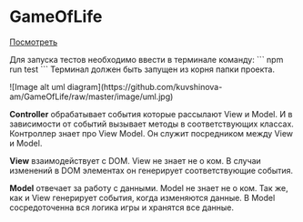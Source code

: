 # GameOfLife
<a href="https://kuvshinova-am.github.io/GameOfLife/">Посмотреть</a>
<p> Для запуска тестов необходимо ввести в терминале команду:
```
 npm run test 
```
Терминал должен быть запущен из корня папки проекта.
</p>
![Image alt uml diagram](https://github.com/kuvshinova-am/GameOfLife/raw/master/image/uml.jpg)

<p><strong>Controller</strong> обрабатывает события которые рассылают View и Model. И в зависимости от событий вызывает методы в соответствующих классах. Контроллер знает про View Model. Он служит посредником между View и Model.
</p>

<p><strong>View</strong> взаимодействует с DOM. View не знает не о ком. В случаи изменений в DOM элементах он генерирует соответствующие события. 
</p>

<p><strong>Model</strong> отвечает за работу с данными. Model не знает не о ком. Так же, как и View генерирует события, когда изменяются данные.  В Model сосредоточенна вся логика игры и хранятся все данные. 
</p>